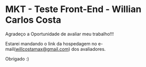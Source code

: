 ﻿# MKT - Teste Front-End - Willian Carlos Costa

Agradeço a Oportunidade de avaliar meu trabalho!!!

Estarei mandando o link da hospedagem no e-mail(willcostamax@gmail.com)  dos avaliadores.

Obrigado :)
